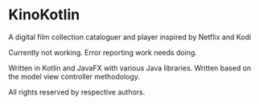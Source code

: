 # KinoKotlin
A digital film collection cataloguer and player inspired by Netflix and Kodi

Currently not working.
Error reporting work needs doing.

Written in Kotlin and JavaFX with various Java libraries.
Written based on the model view controller methodology.

All rights reserved by respective authors.
